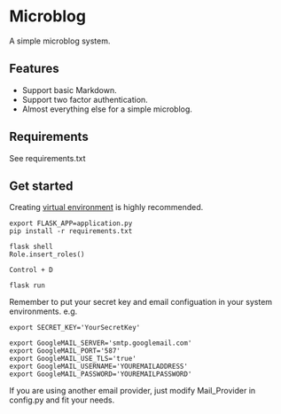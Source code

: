 # Microblog

A simple microblog system.

## Features

* Support basic Markdown.
* Support two factor authentication.
* Almost everything else for a simple microblog.

## Requirements

See requirements.txt

## Get started

Creating [virtual environment](https://docs.python.org/3/library/venv.html) is highly recommended.

```
export FLASK_APP=application.py
pip install -r requirements.txt

flask shell
Role.insert_roles()

Control + D

flask run
```

Remember to put your secret key and email configuation in your system environments.
e.g.
```
export SECRET_KEY='YourSecretKey'

export GoogleMAIL_SERVER='smtp.googlemail.com'
export GoogleMAIL_PORT='587'
export GoogleMAIL_USE_TLS='true'
export GoogleMAIL_USERNAME='YOUREMAILADDRESS'
export GoogleMAIL_PASSWORD='YOUREMAILPASSWORD'
```

If you are using another email provider, just modify Mail_Provider in config.py and fit your needs.